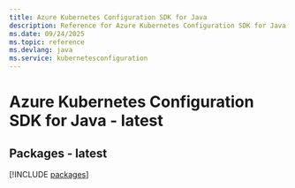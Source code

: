 ```yaml
---
title: Azure Kubernetes Configuration SDK for Java
description: Reference for Azure Kubernetes Configuration SDK for Java
ms.date: 09/24/2025
ms.topic: reference
ms.devlang: java
ms.service: kubernetesconfiguration
---
```

# Azure Kubernetes Configuration SDK for Java - latest
## Packages - latest
[!INCLUDE [packages](kubernetes-configuration-index.md)]